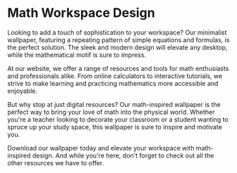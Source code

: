 <!--font:Poppins-->

# Math Workspace Design

Looking to add a touch of sophistication to your workspace? Our minimalist wallpaper, featuring a repeating pattern of simple equations and formulas, is the perfect solution. The sleek and modern design will elevate any desktop, while the mathematical motif is sure to impress.

At our website, we offer a range of resources and tools for math enthusiasts and professionals alike. From online calculators to interactive tutorials, we strive to make learning and practicing mathematics more accessible and enjoyable.

But why stop at just digital resources? Our math-inspired wallpaper is the perfect way to bring your love of math into the physical world. Whether you're a teacher looking to decorate your classroom or a student wanting to spruce up your study space, this wallpaper is sure to inspire and motivate you.

Download our wallpaper today and elevate your workspace with math-inspired design. And while you're here, don't forget to check out all the other resources we have to offer.

<!--

Write me markdown content of website with wallpaper:

"A wallpaper featuring a repeating pattern of simple equations and formulas, arranged in a minimalist and modern design."

The header of the page should not be copy of the text but rather a real content of the website which is using this wallpaper.


---


# Math-inspired Wallpaper for Your Desktop

Add some mathematical flair to your desktop with our minimalist wallpaper featuring a repeating pattern of simple equations and formulas. The modern design will add a touch of sophistication to your workspace, while the math-inspired motif is sure to impress your colleagues and friends.

Whether you're a math enthusiast or just looking to spruce up your computer background, this wallpaper is perfect for you. Download it today and enjoy the beauty of mathematics every time you open your computer.


---


Heading should not include word "wallpaper". The website should not be about the wallpaper itself, wallpaper is just a related background, rewrite whole content.


---


# Elevate Your Workspace with Math-Inspired Design

Transform your desktop into a math-inspired haven with our minimalist wallpaper featuring a repeating pattern of simple equations and formulas. The sleek and modern design will add a touch of sophistication to your workspace, while the mathematical motif is sure to impress your colleagues and friends.

Our website offers a variety of resources and tools for math enthusiasts and professionals alike. From online calculators to interactive tutorials, we strive to make learning and practicing mathematics more accessible and enjoyable.

But why stop at just digital resources? Our math-inspired wallpaper is the perfect way to bring your love of math into the physical world. Whether you're a teacher looking to decorate your classroom or a student wanting to spruce up your study space, this wallpaper is sure to inspire and motivate you.

Download our wallpaper today and elevate your workspace to new mathematical heights. And while you're here, don't forget to check out all the other resources we have to offer.


---


Heading is too long, rewrite whole content.


---


# Add a Touch of Math-Inspired Sophistication to Your Workspace

Looking for a way to add some sophistication to your workspace? Our minimalist wallpaper featuring a repeating pattern of simple equations and formulas is the perfect solution. The sleek and modern design will elevate any desktop, while the mathematical motif is sure to impress.

At our website, we offer a range of resources and tools for math enthusiasts and professionals alike. From online calculators to interactive tutorials, we strive to make learning and practicing mathematics more accessible and enjoyable.

But why stop at just digital resources? Our math-inspired wallpaper is the perfect way to bring your love of math into the physical world. Whether you're a teacher looking to decorate your classroom or a student wanting to spruce up your study space, this wallpaper is sure to inspire and motivate you.

Download our wallpaper today and add a touch of math-inspired sophistication to your workspace. And while you're here, don't forget to check out all the other resources we have to offer.


---


Heading is too long, rewrite whole content.


---


# Elevate Your Workspace with Math-Inspired Design

Looking to add a touch of sophistication to your workspace? Our minimalist wallpaper, featuring a repeating pattern of simple equations and formulas, is the perfect solution. The sleek and modern design will elevate any desktop, while the mathematical motif is sure to impress.

At our website, we offer a range of resources and tools for math enthusiasts and professionals alike. From online calculators to interactive tutorials, we strive to make learning and practicing mathematics more accessible and enjoyable.

But why stop at just digital resources? Our math-inspired wallpaper is the perfect way to bring your love of math into the physical world. Whether you're a teacher looking to decorate your classroom or a student wanting to spruce up your study space, this wallpaper is sure to inspire and motivate you.

Download our wallpaper today and elevate your workspace with math-inspired design. And while you're here, don't forget to check out all the other resources we have to offer.


---


Write me a Google font which is best fitting for the website.

Pick from the list:
- Alegreya
- Open Sans
- Roboto
- Exo 2
- Dancing Script
- Lato
- Lobster
- Poppins
- Playfair Display
- Inter
- Barlow Condensed
- Futura
- Raleway
- Montserrat
- IBM Plex Sans
- Great Vibes
- Orbitron


Write just the font name nothing else.


---


Poppins

-->
